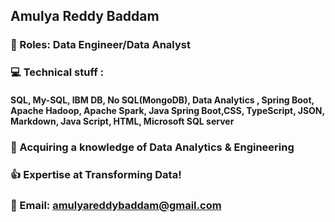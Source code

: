 ## Amulya Reddy Baddam
### 🙋‍ Roles: Data Engineer/Data Analyst
### 💻 Technical stuff :
#### SQL, My-SQL, IBM DB, No SQL(MongoDB), Data Analytics , Spring Boot, Apache Hadoop, Apache Spark, Java Spring Boot,CSS, TypeScript, JSON, Markdown, Java Script, HTML,  Microsoft SQL server
### 🧠 Acquiring a knowledge of Data Analytics & Engineering
### 👍 Expertise at Transforming Data!
### 📧 Email: amulyareddybaddam@gmail.com

